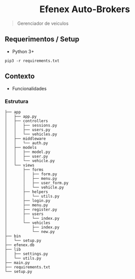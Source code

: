 <h1 align="center"> Efenex Auto-Brokers </h1>  
<p>  
</p>  
  
> Gerenciador de veiculos  
  
## Requerimentos / Setup  
- Python 3+  
  
`pip3 -r requirements.txt`  
  
 ## Contexto
 - Funcionalidades
 
### Estrutura

    

    ├── app
    │   ├── app.py
    │   ├── controllers
    │   │   ├── sessions.py
    │   │   ├── users.py
    │   │   └── vehicles.py
    │   ├── middleware
    │   │   └── auth.py
    │   ├── models
    │   │   ├── model.py
    │   │   ├── user.py
    │   │   └── vehicle.py
    │   └── views
    │       ├── forms
    │       │   ├── form.py
    │       │   ├── menu.py
    │       │   ├── user_form.py
    │       │   └── vehicle.py
    │       ├── helpers
    │       │   └── utils.py
    │       ├── login.py
    │       ├── menu.py
    │       ├── register.py
    │       ├── users
    │       │   └── index.py
    │       └── vehicles
    │           ├── index.py
    │           └── new.py
    ├── bin
    │   └── setup.py
    ├── efenex.db
    ├── lib
    │   ├── settings.py
    │   └── utils.py
    ├── main.py
    ├── requirements.txt
    └── setup.py
